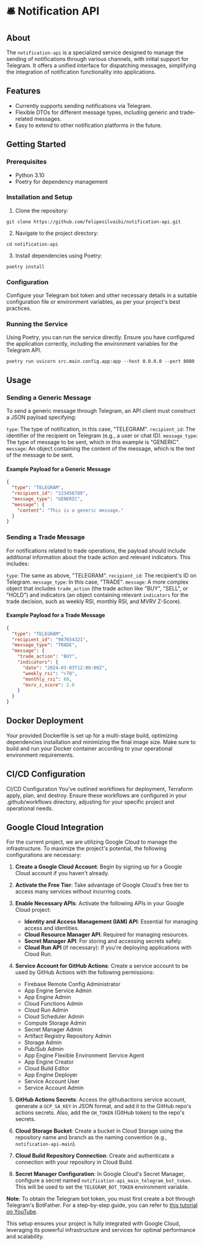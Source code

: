# 🛎️ Notification API

## About

The `notification-api` is a specialized service designed to manage the sending of notifications through various channels, with initial support for Telegram. It offers a unified interface for dispatching messages, simplifying the integration of notification functionality into applications.

## Features

- Currently supports sending notifications via Telegram.
- Flexible DTOs for different message types, including generic and trade-related messages.
- Easy to extend to other notification platforms in the future.

## Getting Started

### Prerequisites

- Python 3.10
- Poetry for dependency management

### Installation and Setup

1. Clone the repository:
```
git clone https://github.com/felipesilvaibi/notification-api.git
```

2. Navigate to the project directory:
```
cd notification-api
```

3. Install dependencies using Poetry:
```
poetry install
```

### Configuration

Configure your Telegram bot token and other necessary details in a suitable configuration file or environment variables, as per your project's best practices.

### Running the Service

Using Poetry, you can run the service directly. Ensure you have configured the application correctly, including the environment variables for the Telegram API.
```
poetry run uvicorn src.main.config.app:app --host 0.0.0.0 --port 8080
```

## Usage

### Sending a Generic Message
To send a generic message through Telegram, an API client must construct a JSON payload specifying:

`type`: The type of notification, in this case, "TELEGRAM".
`recipient_id`: The identifier of the recipient on Telegram (e.g., a user or chat ID).
`message_type`: The type of message to be sent, which in this example is "GENERIC".
`message`: An object containing the content of the message, which is the text of the message to be sent.

#### Example Payload for a Generic Message
```json
{
  "type": "TELEGRAM",
  "recipient_id": "123456789",
  "message_type": "GENERIC",
  "message": {
    "content": "This is a generic message."
  }
}
```

### Sending a Trade Message
For notifications related to trade operations, the payload should include additional information about the trade action and relevant indicators. This includes:

`type`: The same as above, "TELEGRAM".
`recipient_id`: The recipient's ID on Telegram.
`message_type`: In this case, "TRADE".
`message`: A more complex object that includes `trade_action` (the trade action like "BUY", "SELL", or "HOLD") and indicators (an object containing relevant `indicators` for the trade decision, such as weekly RSI, monthly RSI, and MVRV Z-Score).

#### Example Payload for a Trade Message
```json
{
  "type": "TELEGRAM",
  "recipient_id": "987654321",
  "message_type": "TRADE",
  "message": {
    "trade_action": "BUY",
    "indicators": {
      "date": "2024-03-03T12:00:00Z",
      "weekly_rsi": ">70",
      "monthly_rsi": 60,
      "mvrv_z_score": 2.0
    }
  }
}
```

## Docker Deployment
Your provided Dockerfile is set up for a multi-stage build, optimizing dependencies installation and minimizing the final image size. Make sure to build and run your Docker container according to your operational environment requirements.

## CI/CD Configuration
CI/CD Configuration
You've outlined workflows for deployment, Terraform apply, plan, and destroy. Ensure these workflows are configured in your .github/workflows directory, adjusting for your specific project and operational needs.

## Google Cloud Integration

For the current project, we are utilizing Google Cloud to manage the infrastructure. To maximize the project's potential, the following configurations are necessary:

1. **Create a Google Cloud Account**: Begin by signing up for a Google Cloud account if you haven't already.

2. **Activate the Free Tier**: Take advantage of Google Cloud's free tier to access many services without incurring costs.

3. **Enable Necessary APIs**: Activate the following APIs in your Google Cloud project:
   - **Identity and Access Management (IAM) API**: Essential for managing access and identities.
   - **Cloud Resource Manager API**: Required for managing resources.
   - **Secret Manager API**: For storing and accessing secrets safely.
   - **Cloud Run API** (if necessary): If you're deploying applications with Cloud Run.

4. **Service Account for GitHub Actions**: Create a service account to be used by GitHub Actions with the following permissions:
   - Firebase Remote Config Administrator
   - App Engine Service Admin
   - App Engine Admin
   - Cloud Functions Admin
   - Cloud Run Admin
   - Cloud Scheduler Admin
   - Compute Storage Admin
   - Secret Manager Admin
   - Artifact Registry Repository Admin
   - Storage Admin
   - Pub/Sub Admin
   - App Engine Flexible Environment Service Agent
   - App Engine Creator
   - Cloud Build Editor
   - App Engine Deployer
   - Service Account User
   - Service Account Admin

5. **GitHub Actions Secrets**: Access the githubactions service account, generate a `GCP_SA_KEY` in JSON format, and add it to the GitHub repo's actions secrets. Also, add the `GH_TOKEN` (GitHub token) to the repo's secrets.

6. **Cloud Storage Bucket**: Create a bucket in Cloud Storage using the repository name and branch as the naming convention (e.g., `notification-api-main`).

7. **Cloud Build Repository Connection**: Create and authenticate a connection with your repository in Cloud Build.

8. **Secret Manager Configuration**: In Google Cloud's Secret Manager, configure a secret named `notification-api_main_telegram_bot_token`. This will be used to set the `TELEGRAM_BOT_TOKEN` environment variable.

**Note**: To obtain the Telegram bot token, you must first create a bot through Telegram's BotFather. For a step-by-step guide, you can refer to [this tutorial on YouTube](https://www.youtube.com/watch?v=UQrcOj63S2o).

This setup ensures your project is fully integrated with Google Cloud, leveraging its powerful infrastructure and services for optimal performance and scalability.

